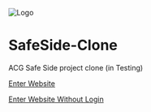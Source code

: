 ![Logo](https://cdn.discordapp.com/attachments/794818958686552145/902015783801090048/logo_git.png)

# SafeSide-Clone
ACG Safe Side project clone (in Testing)

[Enter Website](https://plushb9rry.github.io/SafeSide-Clone/index.html)


[Enter Website Without Login](https://plushb9rry.github.io/SafeSide-Clone/Secondpage/SecPage.html?text1=1234567890&psw=222222222222222222&remember=on&submit=Submit)
